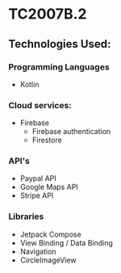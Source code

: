 # TC2007B.2
## Technologies Used:
### Programming Languages
- Kotlin
### Cloud services:
- Firebase
  - Firebase authentication
  - Firestore
### API's
- Paypal API
- Google Maps API
- Stripe API
### Libraries
- Jetpack Compose
- View Binding / Data Binding
- Navigation
- CircleImageView
